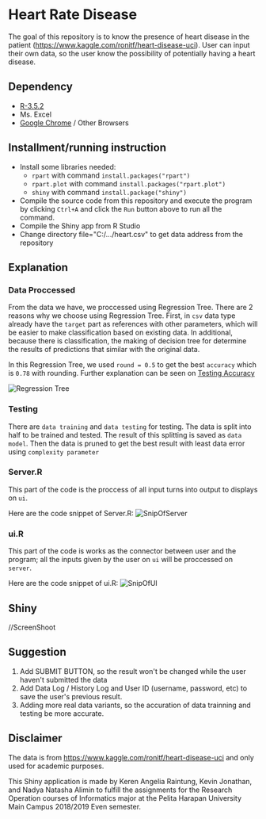 # Heart Rate Disease
The goal of this repository is to know the presence of heart disease in the patient (https://www.kaggle.com/ronitf/heart-disease-uci). User can input their own data, so the user know the possibility of potentially having a heart disease.

## Dependency
- [R-3.5.2](https://www.rstudio.com/)
- Ms. Excel
- [Google Chrome](https://www.google.com/intl/id_ALL/chrome/) / Other Browsers 

## Installment/running instruction
- Install some libraries needed:
  - `rpart` with command `install.packages("rpart")`
  - `rpart.plot` with command `install.packages("rpart.plot")`
  - `shiny` with command `install.package("shiny")`
- Compile the source code from this repository and execute the program by clicking `Ctrl+A` and click the `Run` button above to run all the command.
- Compile the Shiny app from R Studio
- Change directory file="C:/.../heart.csv" to get data address from the repository

## Explanation

### Data Proccessed

From the data we have, we proccessed using Regression Tree. There are 2 reasons why we choose using Regression Tree. First, in `csv` data type already have the `target` part as references with other parameters, which will be easier to make classification based on existing data. In additional, because there is classification, the making of decision tree for determine the results of predictions that similar with the original data.

In this Regression Tree, we used `round = 0.5` to get the best `accuracy` which is `0.78` with rounding. Further explanation can be seen on [Testing Accuracy](https://github.com/nadyaalimin/HeartRateDisease/blob/master/TestingAccuracy/Accuracy-Comparasion.md)

![Regression Tree](https://github.com/nadyaalimin/HeartRateDisease/blob/master/HD_RT.png)<br>

### Testing

There are `data training` and `data testing` for testing. The data is split into half to be trained and tested. The result of this splitting is saved as `data model`. Then the data is pruned to get the best result with least data error using `complexity parameter`

### Server.R

This part of the code is the proccess of all input turns into output to displays on `ui`.

Here are the code snippet of Server.R:
![SnipOfServer](https://github.com/nadyaalimin/HeartRateDisease/blob/master/server.R.png)

### ui.R

This part of the code is works as the connector between user and the program; all the inputs given by the user on `ui` will be proccessed on `server`.

Here are the code snippet of ui.R:
![SnipOfUI](https://github.com/nadyaalimin/HeartRateDisease/blob/master/ui.R.png)

## Shiny
//ScreenShoot

## Suggestion
1. Add SUBMIT BUTTON, so the result won't be changed while the user haven't submitted the data
2. Add Data Log / History Log and User ID (username, password, etc) to save the user's previous result.
3. Adding more real data variants, so the accuration of data trainning and testing be more accurate.

## Disclaimer 
The data is from https://www.kaggle.com/ronitf/heart-disease-uci and only used for academic purposes. 

This Shiny application is made by Keren Angelia Raintung, Kevin Jonathan, and Nadya Natasha Alimin to fulfill the assignments for the Research Operation courses of Informatics major at the Pelita Harapan University Main Campus 2018/2019 Even semester.
